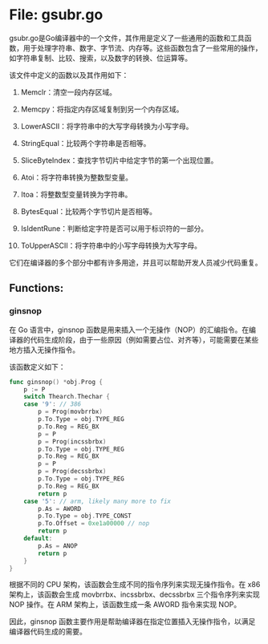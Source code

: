 # File: gsubr.go

gsubr.go是Go编译器中的一个文件，其作用是定义了一些通用的函数和工具函数，用于处理字符串、数字、字节流、内存等。这些函数包含了一些常用的操作，如字符串复制、比较、搜索，以及数字的转换、位运算等。

该文件中定义的函数以及其作用如下：

1. Memclr：清空一段内存区域。

2. Memcpy：将指定内存区域复制到另一个内存区域。

3. LowerASCII：将字符串中的大写字母转换为小写字母。

4. StringEqual：比较两个字符串是否相等。

5. SliceByteIndex：查找字节切片中给定字节的第一个出现位置。

6. Atoi：将字符串转换为整数型变量。

7. Itoa：将整数型变量转换为字符串。

8. BytesEqual：比较两个字节切片是否相等。

9. IsIdentRune：判断给定字符是否可以用于标识符的一部分。

10. ToUpperASCII：将字符串中的小写字母转换为大写字母。

它们在编译器的多个部分中都有许多用途，并且可以帮助开发人员减少代码重复。

## Functions:

### ginsnop

在 Go 语言中，ginsnop 函数是用来插入一个无操作（NOP）的汇编指令。在编译器的代码生成阶段，由于一些原因（例如需要占位、对齐等），可能需要在某些地方插入无操作指令。

该函数定义如下：

```go
func ginsnop() *obj.Prog {
    p := P
    switch Thearch.Thechar {
    case '9': // 386
        p = Prog(movbrrbx)
        p.To.Type = obj.TYPE_REG
        p.To.Reg = REG_BX
        p = P
        p = Prog(incssbrbx)
        p.To.Type = obj.TYPE_REG
        p.To.Reg = REG_BX
        p = P
        p = Prog(decssbrbx)
        p.To.Type = obj.TYPE_REG
        p.To.Reg = REG_BX
        return p
    case '5': // arm, likely many more to fix
        p.As = AWORD
        p.To.Type = obj.TYPE_CONST
        p.To.Offset = 0xe1a00000 // nop
        return p
    default:
        p.As = ANOP
        return p
    }
}
```

根据不同的 CPU 架构，该函数会生成不同的指令序列来实现无操作指令。在 x86 架构上，该函数会生成 movbrrbx、incssbrbx、decssbrbx 三个指令序列来实现 NOP 操作。在 ARM 架构上，该函数生成一条 AWORD 指令来实现 NOP。

因此，ginsnop 函数主要作用是帮助编译器在指定位置插入无操作指令，以满足编译器代码生成的需要。



